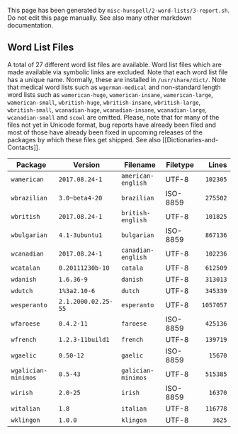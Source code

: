 This page has been generated by `misc-hunspell/2-word-lists/3-report.sh`. Do not edit this page manually. See also many other markdown documentation.

## Word List Files

A total of 27 different word list files are available. Word list files which are made available via symbolic links are excluded. Note that each word list file has a unique name. Normally, these are installed in `/usr/share/dict/`. Note that medical word lists such as `wgerman-medical` and non-standard length word lists such as `wamerican-huge`, `wamerican-insane`, `wamerican-large`, `wamerican-small`, `wbritish-huge`, `wbritish-insane`, `wbritish-large`, `wbritish-small`, `wcanadian-huge`, `wcanadian-insane`, `wcanadian-large`, `wcanadian-small` and `scowl` are omitted. Please, note that for many of the files not yet in Unicode format, bug reports have already been filed and most of those have already been fixed in upcoming releases of the packages by which these files get shipped. See also [[Dictionaries-and-Contacts]].

| Package | Version | Filename | Filetype | Lines |
|---|---|---|---|--:|
| `wamerican` | `2017.08.24-1` | `american-english` | UTF-8 | `102305` |
| `wbrazilian` | `3.0~beta4-20` | `brazilian` | ISO-8859 | `275502` |
| `wbritish` | `2017.08.24-1` | `british-english` | UTF-8 | `101825` |
| `wbulgarian` | `4.1-3ubuntu1` | `bulgarian` | ISO-8859 | `867136` |
| `wcanadian` | `2017.08.24-1` | `canadian-english` | UTF-8 | `102236` |
| `wcatalan` | `0.20111230b-10` | `catala` | UTF-8 | `612509` |
| `wdanish` | `1.6.36-9` | `danish` | UTF-8 | `313013` |
| `wdutch` | `1%3a2.10-6` | `dutch` | UTF-8 | `345339` |
| `wesperanto` | `2.1.2000.02.25-55` | `esperanto` | UTF-8 | `1057057` |
| `wfaroese` | `0.4.2-11` | `faroese` | ISO-8859 | `425136` |
| `wfrench` | `1.2.3-11build1` | `french` | UTF-8 | `139719` |
| `wgaelic` | `0.50-12` | `gaelic` | ISO-8859 | `15670` |
| `wgalician-minimos` | `0.5-43` | `galician-minimos` | UTF-8 | `515385` |
| `wirish` | `2.0-25` | `irish` | ISO-8859 | `16370` |
| `witalian` | `1.8` | `italian` | UTF-8 | `116778` |
| `wklingon` | `1.0.0` | `klingon` | UTF-8 | `3625` |
